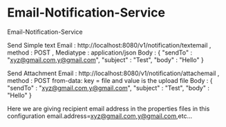# Email-Notification-Service
Email-Notification-Service


Send Simple text Email : http://localhost:8080/v1/notification/textemail , method : POST , Mediatype : application/json Body : { "sendTo" : "xyz@gmail.com,y@gmail.com", "subject" : "Test", "body" : "Hello" }

Send Attachment Email : http://localhost:8080/v1/notification/attachemail , method : POST from-data: key = file and value is the upload file Body : { "sendTo" : "xyz@gmail.com,y@gmail.com", "subject" : "Test", "body" : "Hello" }

Here we are giving recipient email address in the properties files in this configuration email.address=xyz@gmail.com,y@gmail.com,etc...
